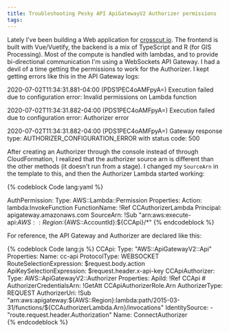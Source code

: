 ```yaml
---
title: Troubleshooting Pesky API ApiGatewayV2 Authorizer permissions
tags:
---
```


Lately I've been building a Web application for [crosscut.io](https://crosscut.io). The frontend is built with Vue/Vuetify, the backend is a mix of TypeScript and R (for GIS Processing). Most of the compute is handled with lambdas, and to provide bi-directional communication I'm using a WebSockets API Gateway. I had a devil of a time getting the permissions to work for the Authorizer. I kept getting errors like this in the API Gateway logs:


2020-07-02T11:34:31.881-04:00 (PDS1PEC4oAMFpyA=) Execution failed due to configuration error: Invalid permissions on Lambda function

2020-07-02T11:34:31.882-04:00 (PDS1PEC4oAMFpyA=) Execution failed due to configuration error: Authorizer error

2020-07-02T11:34:31.882-04:00 (PDS1PEC4oAMFpyA=) Gateway response type: AUTHORIZER_CONFIGURATION_ERROR with status code: 500


After creating an Authorizer through the console instead of through CloudFormation, I realized that the authorizer source arn is different than the other methods (it doesn't run from a stage). I changed my `SourceArn` in the template to this, and then the Authorizer Lambda started working:


{% codeblock Code lang:yaml  %}

AuthPermission:
    Type: AWS::Lambda::Permission
    Properties:
      Action: lambda:InvokeFunction
      FunctionName: !Ref CCAuthorizerLambda
      Principal: apigateway.amazonaws.com
      SourceArn: !Sub "arn:aws:execute-api:${AWS::Region}:${AWS::AccountId}:${CCApi}/*"
{% endcodeblock %}


For reference, the API Gateway and Authorizer are declared like this:

{% codeblock Code lang:js  %}
CCApi:
    Type: "AWS::ApiGatewayV2::Api"
    Properties:
      Name: cc-api
      ProtocolType: WEBSOCKET
      RouteSelectionExpression: $request.body.action
      ApiKeySelectionExpression: $request.header.x-api-key
CCApiAuthorizer:
    Type: AWS::ApiGatewayV2::Authorizer
    Properties:
      ApiId: !Ref CCApi
      # AuthorizerCredentialsArn: !GetAtt CCApiAuthorizerRole.Arn
      AuthorizerType: REQUEST
      AuthorizerUri: !Sub "arn:aws:apigateway:${AWS::Region}:lambda:path/2015-03-31/functions/${CCAuthorizerLambda.Arn}/invocations"
      IdentitySource: 
        - "route.request.header.Authorization"
      Name: ConnectAuthorizer      
{% endcodeblock %}